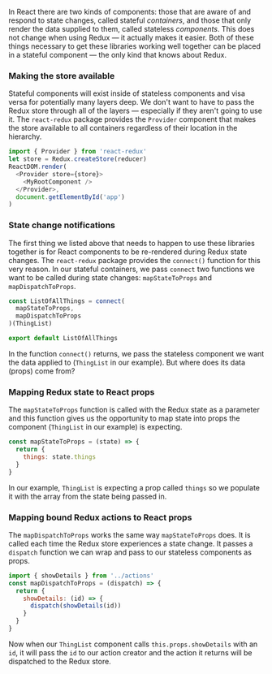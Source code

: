 In React there are two kinds of components: those that are aware of and respond to state changes, called stateful _containers_, and those that only render the data supplied to them, called stateless _components_. This does not change when using Redux &mdash; it actually makes it easier. Both of these things necessary to get these libraries working well together can be placed in a stateful component &mdash; the only kind that knows about Redux.

### Making the store available

Stateful components will exist inside of stateless components and visa versa for potentially many layers deep. We don't want to have to pass the Redux store through all of the layers &mdash; especially if they aren't going to use it. The `react-redux` package provides the `Provider` component that makes the store available to all containers regardless of their location in the hierarchy.

```js
import { Provider } from 'react-redux'
let store = Redux.createStore(reducer)
ReactDOM.render(
  <Provider store={store}>
    <MyRootComponent />
  </Provider>,
  document.getElementById('app')
)
```

### State change notifications

The first thing we listed above that needs to happen to use these libraries together is for React components to be re-rendered during Redux state changes. The `react-redux` package provides the `connect()` function for this very reason. In our stateful containers, we pass `connect` two functions we want to be called during state changes: `mapStateToProps` and `mapDispatchToProps`.

```js
const ListOfAllThings = connect(
  mapStateToProps,
  mapDispatchToProps
)(ThingList)

export default ListOfAllThings
```

In the function `connect()` returns, we pass the stateless component we want the data applied to (`ThingList` in our example). But where does its data (props) come from?

### Mapping Redux state to React props

The `mapStateToProps` function is called with the Redux state as a parameter and this function gives us the opportunity to map state into props the component (`ThingList` in our example) is expecting.

```js
const mapStateToProps = (state) => {
  return {
    things: state.things
  }
}
```

In our example, `ThingList` is expecting a prop called `things` so we populate it with the array from the state being passed in.

### Mapping bound Redux actions to React props

The `mapDispatchToProps` works the same way `mapStateToProps` does. It is called each time the Redux store experiences a state change. It passes a `dispatch` function we can wrap and pass to our stateless components as props.

```js
import { showDetails } from '../actions'
const mapDispatchToProps = (dispatch) => {
  return {
    showDetails: (id) => {
      dispatch(showDetails(id))
    }
  }
}
```

Now when our `ThingList` component calls `this.props.showDetails` with an `id`, it will pass the `id` to our action creator and the action it returns will be dispatched to the Redux store.

